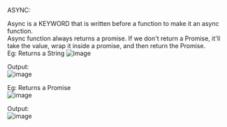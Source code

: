 ASYNC:  
  
Async is a KEYWORD that is written before a function to make it an async function.  
Async function always returns a promise. If we don't return a Promise, it'll take the value, wrap it inside a promise, and then return the Promise.  
Eg:  Returns a String
![image](https://github.com/Gayathri229/JavaScript/assets/60467364/f3bc18f1-da34-44a3-97eb-dd0c86203062)  
  
Output:  
![image](https://github.com/Gayathri229/JavaScript/assets/60467364/6e3c08db-395e-46a3-b6f5-f6b5d697727c)

Eg: Returns a Promise  
![image](https://github.com/Gayathri229/JavaScript/assets/60467364/f67613ea-9de9-4a00-b929-8caee9d4ba49)

Output:  
![image](https://github.com/Gayathri229/JavaScript/assets/60467364/5e8a35df-9c87-4bce-aea2-a10ba721b4b0)
